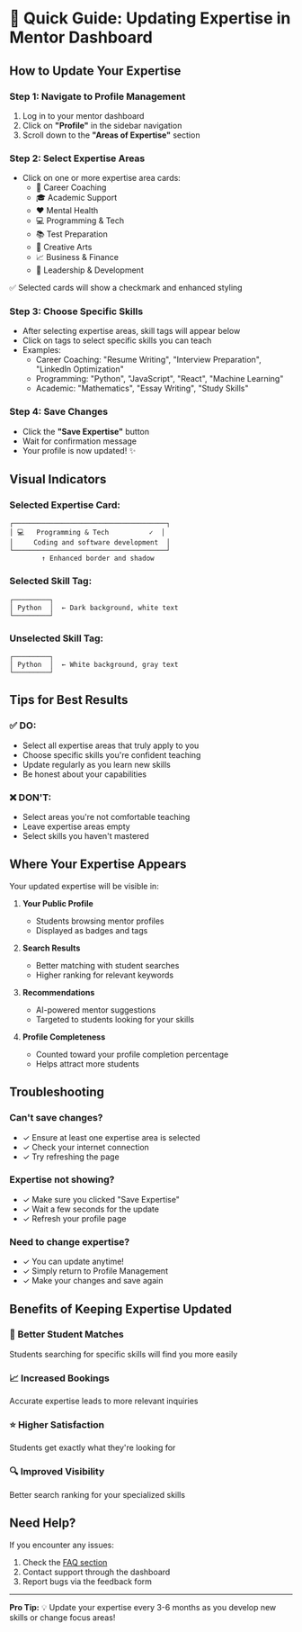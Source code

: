 # 🎯 Quick Guide: Updating Expertise in Mentor Dashboard

## How to Update Your Expertise

### Step 1: Navigate to Profile Management
1. Log in to your mentor dashboard
2. Click on **"Profile"** in the sidebar navigation
3. Scroll down to the **"Areas of Expertise"** section

### Step 2: Select Expertise Areas
- Click on one or more expertise area cards:
  - 💼 Career Coaching
  - 🎓 Academic Support
  - ❤️ Mental Health
  - 💻 Programming & Tech
  - 📚 Test Preparation
  - 🎨 Creative Arts
  - 📈 Business & Finance
  - 👥 Leadership & Development

✅ Selected cards will show a checkmark and enhanced styling

### Step 3: Choose Specific Skills
- After selecting expertise areas, skill tags will appear below
- Click on tags to select specific skills you can teach
- Examples:
  - Career Coaching: "Resume Writing", "Interview Preparation", "LinkedIn Optimization"
  - Programming: "Python", "JavaScript", "React", "Machine Learning"
  - Academic: "Mathematics", "Essay Writing", "Study Skills"

### Step 4: Save Changes
- Click the **"Save Expertise"** button
- Wait for confirmation message
- Your profile is now updated! ✨

## Visual Indicators

### Selected Expertise Card:
```
┌──────────────────────────────────────┐
│ 💻   Programming & Tech          ✓  │
│     Coding and software development  │
└──────────────────────────────────────┘
        ↑ Enhanced border and shadow
```

### Selected Skill Tag:
```
┌─────────┐
│ Python  │  ← Dark background, white text
└─────────┘
```

### Unselected Skill Tag:
```
┌─────────┐
│ Python  │  ← White background, gray text
└─────────┘
```

## Tips for Best Results

### ✅ DO:
- Select all expertise areas that truly apply to you
- Choose specific skills you're confident teaching
- Update regularly as you learn new skills
- Be honest about your capabilities

### ❌ DON'T:
- Select areas you're not comfortable teaching
- Leave expertise areas empty
- Select skills you haven't mastered

## Where Your Expertise Appears

Your updated expertise will be visible in:

1. **Your Public Profile**
   - Students browsing mentor profiles
   - Displayed as badges and tags

2. **Search Results**
   - Better matching with student searches
   - Higher ranking for relevant keywords

3. **Recommendations**
   - AI-powered mentor suggestions
   - Targeted to students looking for your skills

4. **Profile Completeness**
   - Counted toward your profile completion percentage
   - Helps attract more students

## Troubleshooting

### Can't save changes?
- ✓ Ensure at least one expertise area is selected
- ✓ Check your internet connection
- ✓ Try refreshing the page

### Expertise not showing?
- ✓ Make sure you clicked "Save Expertise"
- ✓ Wait a few seconds for the update
- ✓ Refresh your profile page

### Need to change expertise?
- ✓ You can update anytime!
- ✓ Simply return to Profile Management
- ✓ Make your changes and save again

## Benefits of Keeping Expertise Updated

### 🎯 Better Student Matches
Students searching for specific skills will find you more easily

### 📈 Increased Bookings
Accurate expertise leads to more relevant inquiries

### ⭐ Higher Satisfaction
Students get exactly what they're looking for

### 🔍 Improved Visibility
Better search ranking for your specialized skills

## Need Help?

If you encounter any issues:
1. Check the [FAQ section](#troubleshooting)
2. Contact support through the dashboard
3. Report bugs via the feedback form

---

**Pro Tip:** 💡 Update your expertise every 3-6 months as you develop new skills or change focus areas!
